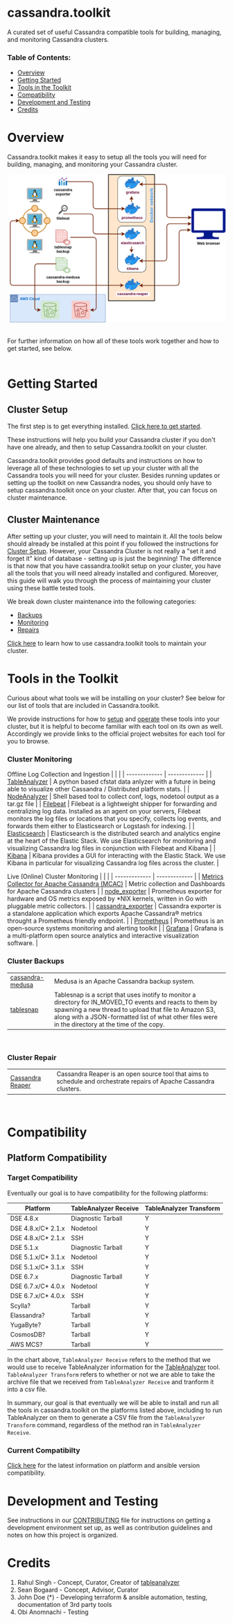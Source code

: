 # cassandra.toolkit

A curated set of useful Cassandra compatible tools for building, managing, and monitoring Cassandra clusters.

### Table of Contents:
- [Overview](#overview)
- [Getting Started](#getting-started)
- [Tools in the Toolkit](#tools-in-the-toolkit)
- [Compatibility](#compatibility)
- [Development and Testing](#development-and-testing)
- [Credits](#credits)

# Overview

Cassandra.toolkit makes it easy to setup all the tools you will need for building, managing, and monitoring your Cassandra cluster. 

![flow-chart](./docs/assets/deployment.png)

<br/>
For further information on how all of these tools work together and how to get started, see below.
<br/>
<br/>

# Getting Started

## Cluster Setup
The first step is to get everything installed. [Click here to get started](./docs/setup/README.md). 

These instructions will help you build your Cassandra cluster if you don't have one already, and then to setup Cassandra.toolkit on your cluster. 

Cassandra.toolkit provides good defaults and instructions on how to leverage all of these technologies to set up your cluster with all the Cassandra tools you will need for your cluster. Besides running updates or setting up the toolkit on new Cassandra nodes, you should only have to setup cassandra.toolkit once on your cluster. After that, you can focus on cluster maintenance.

## Cluster Maintenance
After setting up your cluster, you will need to maintain it. All the tools below should already be installed at this point if you followed the instructions for [Cluster Setup](#cluster-setup). However, your Cassandra Cluster is not really a "set it and forget it" kind of database - setting up is just the beginning! The difference is that now that you have cassandra.toolkit setup on your cluster, you have all the tools that you will need already installed and configured. Moreover, this guide will walk you through the process of maintaining your cluster using these battle tested tools.

We break down cluster maintenance into the following categories: 
- [Backups](./docs/cluster-maintenance/backup/README.md)
- [Monitoring](./docs/cluster-maintenance/monitor/README.md)
- [Repairs](./docs/cluster-maintenance/repair/README.md) 

[Click here](docs/cluster-maintenance/README.md) to learn how to use cassandra.toolkit tools to maintain your cluster.


# Tools in the Toolkit
Curious about what tools we will be installing on your cluster? See below for our list of tools that are included in Cassandra.toolkit. 

We provide instructions for how to [setup](./setup/README.md) and [operate](./docs/cluster-maintenance/README.md) these tools into your cluster, but it is helpful to become familiar with each tool on its own as well. Accordingly we provide links to the official project websites for each tool for you to browse.

### Cluster Monitoring

Offline Log Collection and Ingestion
|  |   |
| ------------- | ------------- | 
| [TableAnalyzer](https://github.com/Anant/cassandra.vision/tree/master/cassandra-analyzer/offline-log-collector/TableAnalyzer) | A python based cfstat data anlyzer with a future in being able to visualize other Cassandra / Distributed platform stats. |
| [NodeAnalyzer](https://github.com/Anant/cassandra.vision/tree/master/cassandra-analyzer/offline-log-collector/NodeAnalyzer) | Shell based tool to collect conf, logs, nodetool output as a tar.gz file |
| [Filebeat](https://www.elastic.co/guide/en/beats/filebeat/current/filebeat-overview.html) | Filebeat is a lightweight shipper for forwarding and centralizing log data. Installed as an agent on your servers, Filebeat monitors the log files or locations that you specify, collects log events, and forwards them either to Elasticsearch or Logstash for indexing. |
| [Elasticsearch](https://www.elastic.co/guide/en/elasticsearch/reference/current/elasticsearch-intro.html) | Elasticsearch is the distributed search and analytics engine at the heart of the Elastic Stack. We use Elasticsearch for monitoring and visualizing Cassandra log files in conjunction with Filebeat and Kibana |
| [Kibana](https://www.elastic.co/guide/en/kibana/7.6/introduction.html) | Kibana provides a GUI for interacting with the Elastic Stack. We use Kibana in particular for visualizing Cassandra log files across the cluster. | 

Live (Online) Cluster Monitoring
|  |   |
| ------------- | ------------- | 
| [Metrics Collector for Apache Cassandra (MCAC)](https://github.com/datastax/metric-collector-for-apache-cassandra) | Metric collection and Dashboards for Apache Cassandra clusters | 
| [node_exporter](https://github.com/prometheus/node_exporter) | Prometheus exporter for hardware and OS metrics exposed by *NIX kernels, written in Go with pluggable metric collectors. |
| [cassandra_exporter](https://github.com/criteo/cassandra_exporter) | Cassandra exporter is a standalone application which exports Apache Cassandra® metrics throught a Prometheus friendly endpoint. |
| [Prometheus](https://prometheus.io/) | Prometheus is an open-source systems monitoring and alerting toolkit |
| [Grafana](https://grafana.com/) | Grafana is a multi-platform open source analytics and interactive visualization software. | 


### Cluster Backups
|  |   |
| ------------- | ------------- | 
| [cassandra-medusa](https://github.com/thelastpickle/cassandra-medusa) | Medusa is an Apache Cassandra backup system. |
| [tablesnap](https://github.com/JeremyGrosser/tablesnap) | Tablesnap is a script that uses inotify to monitor a directory for IN_MOVED_TO events and reacts to them by spawning a new thread to upload that file to Amazon S3, along with a JSON-formatted list of what other files were in the directory at the time of the copy. |
<br />

### Cluster Repair
|  |   |
| ------------- | ------------- | 
| [Cassandra Reaper](http://cassandra-reaper.io/) | Cassandra Reaper is an open source tool that aims to schedule and orchestrate repairs of Apache Cassandra clusters. | 
<br />

# Compatibility
## Platform Compatibility
### Target Compatibility
Eventually our goal is to have compatibility for the following platforms:

| Platform            | TableAnalyzer Receive | TableAnalyzer Transform |
| ------------------- | ------------------ | --------- |
| DSE 4.8.x           | Diagnostic Tarball | Y         |
| DSE 4.8.x/C\* 2.1.x | Nodetool           | Y         |
| DSE 4.8.x/C\* 2.1.x | SSH                | Y         |
| DSE 5.1.x           | Diagnostic Tarball | Y         |
| DSE 5.1.x/C\* 3.1.x | Nodetool           | Y         |
| DSE 5.1.x/C\* 3.1.x | SSH                | Y         |
| DSE 6.7.x           | Diagnostic Tarball | Y         |
| DSE 6.7.x/C\* 4.0.x | Nodetool           | Y         |
| DSE 6.7.x/C\* 4.0.x | SSH                | Y         |
| Scylla?             | Tarball            | Y         |
| Elassandra?         | Tarball            | Y         |
| YugaByte?           | Tarball            | Y         |
| CosmosDB?           | Tarball            | Y         |
| AWS MCS?            | Tarball            | Y         |

In the chart above, `TableAnalyzer Receive` refers to the method that we would use to receive TableAnalyzer information for the [TableAnalyzer](https://github.com/Anant/cassandra.vision/tree/master/cassandra-analyzer/offline-log-collector/TableAnalyzer) tool. `TableAnalyzer Transform` refers to whether or not we are able to take the archive file that we received from `TableAnalyzer Receive` and tranform it into a csv file. 

In summary, our goal is that eventually we will be able to install and run all the tools in cassandra.toolkit on the platforms listed above, including to run TableAnalyzer on them to generate a CSV file from the `TableAnalyzer Transform` command, regardless of the method ran in `TableAnalyzer Receive`. 

### Current Compatibilty
[Click here](./src/ansible/README.md#compatibility) for the latest information on platform and ansible version compatibility.

# Development and Testing
See instructions in our [CONTRIBUTING](./docs/CONTRIBUTING.md) file for instructions on getting a development environment set up, as well as contribution guidelines and notes on how this project is organized.

# Credits

1. Rahul Singh - Concept, Curator, Creator of [tableanalyzer](src/TableAnalyzer)
2. Sean Bogaard - Concept, Advisor, Curator
3. John Doe (*) - Developing terraform & ansible automation, testing, documentation of 3rd party tools
4. Obi Anomnachi - Testing